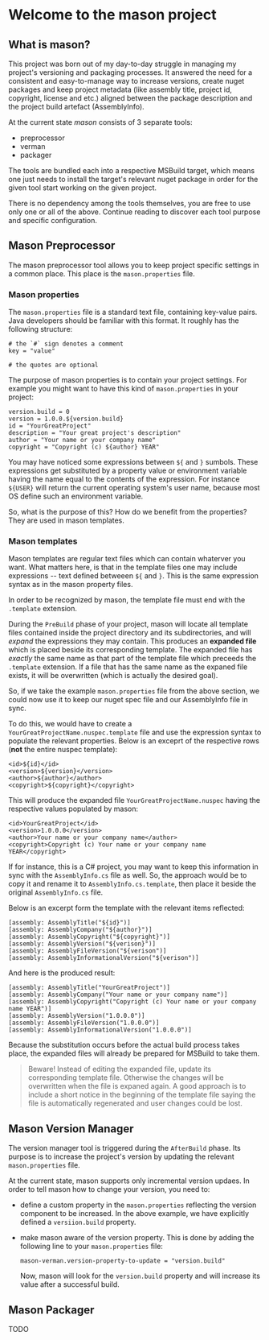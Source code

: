 # Welcome to the **mason** project

## What is mason?  

This project was born out of my day-to-day struggle in managing my project's versioning and packaging processes. It answered the need for a consistent and easy-to-manage way to increase versions, create nuget packages and keep project metadata (like assembly title, project id, copyright, license and etc.) aligned between the package description and the project build artefact (AssemblyInfo). 

At the current state *mason* consists of 3 separate tools:

 - preprocessor
 - verman
 - packager

The tools are bundled each into a respective MSBuild target, which means one just needs to install the target's relevant nuget package in order for the given tool start working on the given project. 

There is no dependency among the tools themselves, you are free to use only one or all of the above. Continue reading to discover each tool purpose and specific configuration. 

## Mason Preprocessor

The mason preprocessor tool allows you to keep project specific settings in a common place. This place is the `mason.properties` file. 

### Mason properties

The `mason.properties` file is a standard text file, containing key-value pairs. Java developers should be familiar with this format. It roughly has the following structure:

    # the `#` sign denotes a comment
    key = "value"

    # the quotes are optional

The purpose of mason properties is to contain your project settings. For example you might want to have this kind of `mason.properties` in your project:

    version.build = 0
    version = 1.0.0.${version.build}
    id = "YourGreatProject"
    description = "Your great project's description"
    author = "Your name or your company name"
    copyright = "Copyright (c) ${author} YEAR"

You may have noticed some expressions between `${` and `}` sumbols. These expressions get substituted by a property value or environment variable having the name equal to the contents of the expression. For instance `${USER}` will return the current operating system's user name, because most OS define such an environment variable.

So, what is the purpose of this? How do we benefit from the properties? 
They are used in mason templates.

### Mason templates

Mason templates are regular text files which can contain whaterver you want. 
What matters here, is that in the template files one may include expressions -- text defined betweeen `${` and `}`. This is the same expression syntax as in the mason property files.

In order to be recognized by mason, the template file must end with the `.template` extension.

During the `PreBuild` phase of your project, mason will locate all template files contained inside the project directory and its subdirectories, and will *expand* the expressions they may contain. This produces an **expanded file** which is placed beside its corresponding template. The expanded file has *exactly* the same name as that part of the template file which preceeds the `.template` extension. If a file that has the same name as the expaned file exists, it will be overwritten (which is actually the desired goal).

So, if we take the example `mason.properties` file from the above section, we could now use it to keep our nuget spec file and our AssemblyInfo file in sync.

To do this, we would have to create a `YourGreatProjectName.nuspec.template` file and use the expression syntax to populate the relevant properties. Below is an exceprt of the respective rows (**not** the entire nuspec template):

    <id>${id}</id>
    <version>${version}</version>
    <author>${author}</author>
    <copyright>${copyright}</copyright>

This will produce the expanded file `YourGreatProjectName.nuspec` having the respective values populated by mason: 

    <id>YourGreatProject</id>
    <version>1.0.0.0</version>
    <author>Your name or your company name</author>
    <copyright>Copyright (c) Your name or your company name YEAR</copyright>

If for instance, this is a C# project, you may want to keep this information in sync with the `AssemblyInfo.cs` file as well. So, the approach would be to copy it and rename it to `AssemblyInfo.cs.template`, then place it beside the original `AssemblyInfo.cs` file.

Below is an excerpt form the template with the relevant items reflected:

    [assembly: AssemblyTitle("${id}")]    
    [assembly: AssemblyCompany("${author}")]
    [assembly: AssemblyCopyright("${copyright}")]
    [assembly: AssemblyVersion("${verison}")]
    [assembly: AssemblyFileVersion("${verison")]
    [assembly: AssemblyInformationalVersion("${verison")]

And here is the produced result:

    [assembly: AssemblyTitle("YourGreatProject")]    
    [assembly: AssemblyCompany("Your name or your company name")]
    [assembly: AssemblyCopyright("Copyright (c) Your name or your company name YEAR")]
    [assembly: AssemblyVersion("1.0.0.0")]
    [assembly: AssemblyFileVersion("1.0.0.0")]
    [assembly: AssemblyInformationalVersion("1.0.0.0")]

Because the substitution occurs before the actual build process takes place, the expanded files will already be prepared for MSBuild to take them. 

> Beware! Instead of editing the expanded file, update its corresponding template file. Otherwise the changes will be overwritten when the file is expaned again. A good approach is to include a short notice in the beginning of the template file saying the file is automatically regenerated and user changes could be lost.

## Mason Version Manager

The version manager tool is triggered during the `AfterBuild` phase. Its purpose is to increase the project's version by updating the relevant `mason.properties` file. 

At the current state, mason supports only incremental version updaes. In order to tell mason how to change your version, you need to:

 - define a custom property in the `mason.properties` reflecting the version component to be increased. In the above example, we have explicitly defined a `versiion.build` property.

 - make mason aware of the version property. This is done by adding the following line to your `mason.properties` file: 

       mason-verman.version-property-to-update = "version.build"

   Now, mason will look for the `version.build` property and will increase its value after a successful build.

## Mason Packager

TODO
